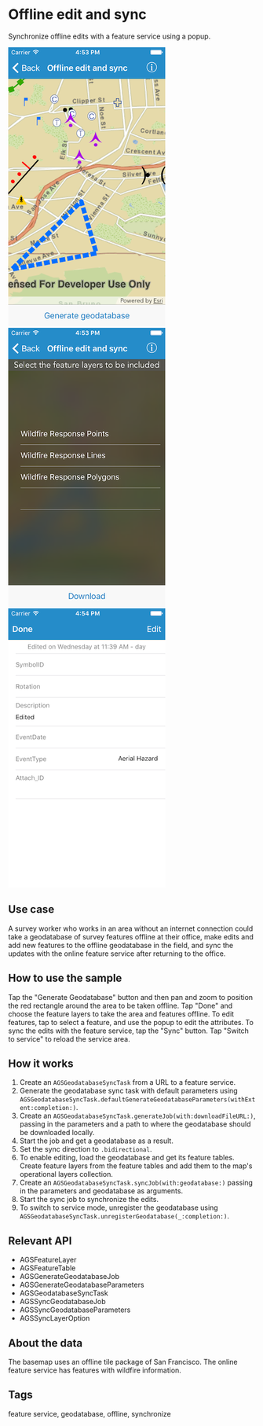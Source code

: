 # Offline edit and sync

Synchronize offline edits with a feature service using a popup.

![Map with features](offline-edit-sync-1.png)
![Select feature layers](offline-edit-sync-2.png)
![Edit features](offline-edit-sync-3.png)

## Use case

A survey worker who works in an area without an internet connection could take a geodatabase of survey features offline at their office, make edits and add new features to the offline geodatabase in the field, and sync the updates with the online feature service after returning to the office.

## How to use the sample

Tap the "Generate Geodatabase" button and then pan and zoom to position the red rectangle around the area to be taken offline. Tap "Done" and choose the feature layers to take the area and features offline. To edit features, tap to select a feature, and use the popup to edit the attributes. To sync the edits with the feature service, tap the "Sync" button. Tap "Switch to service" to reload the service area.

## How it works

1. Create an `AGSGeodatabaseSyncTask` from a URL to a feature service.
2. Generate the geodatabase sync task with default parameters using `AGSGeodatabaseSyncTask.defaultGenerateGeodatabaseParameters(withExtent:completion:)`.
3. Create an `AGSGeodatabaseSyncTask.generateJob(with:downloadFileURL:)`, passing in the parameters and a path to where the geodatabase should be downloaded locally.
4. Start the job and get a geodatabase as a result.
5. Set the sync direction to `.bidirectional`.
6. To enable editing, load the geodatabase and get its feature tables. Create feature layers from the feature tables and add them to the map's operational layers collection.
7. Create an `AGSGeodatabaseSyncTask.syncJob(with:geodatabase:)` passing in the parameters and geodatabase as arguments.
8. Start the sync job to synchronize the edits.
9. To switch to service mode, unregister the geodatabase using `AGSGeodatabaseSyncTask.unregisterGeodatabase(_:completion:)`.

## Relevant API

* AGSFeatureLayer
* AGSFeatureTable
* AGSGenerateGeodatabaseJob
* AGSGenerateGeodatabaseParameters
* AGSGeodatabaseSyncTask
* AGSSyncGeodatabaseJob
* AGSSyncGeodatabaseParameters
* AGSSyncLayerOption

## About the data

The basemap uses an offline tile package of San Francisco. The online feature service has features with wildfire information.

## Tags

feature service, geodatabase, offline, synchronize
